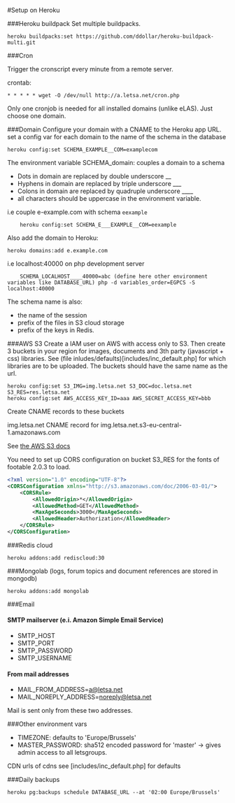 #Setup on Heroku

###Heroku buildpack
Set multiple buildpacks.
```shell
heroku buildpacks:set https://github.com/ddollar/heroku-buildpack-multi.git
```

###Cron

Trigger the cronscript every minute from a remote server.

crontab:
```
* * * * * wget -O /dev/null http://a.letsa.net/cron.php

```

Only one cronjob is needed for all installed domains (unlike eLAS). Just choose one domain.

###Domain
Configure your domain with a CNAME to the Heroku app URL.
set a config var for each domain to the name of the schema in the database
```shell
heroku config:set SCHEMA_EXAMPLE__COM=examplecom
```
The environment variable SCHEMA_domain: couples a domain to a schema

* Dots in domain are replaced by double underscore __
* Hyphens in domain are replaced by triple underscore ___
* Colons in domain are replaced by quadruple underscore ____
* all characters should be uppercase in the environment variable.

i.e couple e-example.com with schema `eexample`
```shell
	heroku config:set SCHEMA_E___EXAMPLE__COM=eexample
```
Also add the domain to Heroku:
```shell
heroku domains:add e.example.com
```

i.e localhost:40000 on php development server
```shell
	SCHEMA_LOCALHOST____40000=abc (define here other environment variables like DATABASE_URL) php -d variables_order=EGPCS -S localhost:40000
```

The schema name is also:
  * the name of the session
  * prefix of the files in S3 cloud storage
  * prefix of the keys in Redis.


###AWS S3
Create a IAM user on AWS with access only to S3. Then create 3 buckets in your region for images, documents and 3th party (javascript + css) libraries.
See (file inludes/defaults)[includes/inc_default.php] for which libraries are to be uploaded. 
The buckets should have the same name as the url.

```shell
heroku config:set S3_IMG=img.letsa.net S3_DOC=doc.letsa.net S3_RES=res.letsa.net
heroku config:set AWS_ACCESS_KEY_ID=aaa AWS_SECRET_ACCESS_KEY=bbb
```

Create CNAME records to these buckets

img.letsa.net CNAME record for img.letsa.net.s3-eu-central-1.amazonaws.com

See [the AWS S3 docs](http://docs.aws.amazon.com/AmazonS3/latest/dev/VirtualHosting.html)

You need to set up CORS configuration on bucket S3_RES for the fonts of footable 2.0.3 to load.

```xml
<?xml version="1.0" encoding="UTF-8"?>
<CORSConfiguration xmlns="http://s3.amazonaws.com/doc/2006-03-01/">
    <CORSRule>
        <AllowedOrigin>*</AllowedOrigin>
        <AllowedMethod>GET</AllowedMethod>
        <MaxAgeSeconds>3000</MaxAgeSeconds>
        <AllowedHeader>Authorization</AllowedHeader>
    </CORSRule>
</CORSConfiguration>
```

###Redis cloud
```shell
heroku addons:add rediscloud:30
```

###Mongolab (logs, forum topics and document references are stored in mongodb)
```shell
heroku addons:add mongolab
```

###Email

#### SMTP mailserver (e.i. Amazon Simple Email Service)
* SMTP_HOST
* SMTP_PORT
* SMTP_PASSWORD
* SMTP_USERNAME

#### From mail addresses
* MAIL_FROM_ADDRESS=a@letsa.net 
* MAIL_NOREPLY_ADDRESS=noreply@letsa.net

Mail is sent only from these two addresses. 

###Other environment vars

* TIMEZONE: defaults to 'Europe/Brussels'
* MASTER_PASSWORD: sha512 encoded password for 'master' -> gives admin access to all letsgroups.

CDN urls of cdns see [includes/inc_default.php] for defaults

###Daily backups

```shell
heroku pg:backups schedule DATABASE_URL --at '02:00 Europe/Brussels'
```


